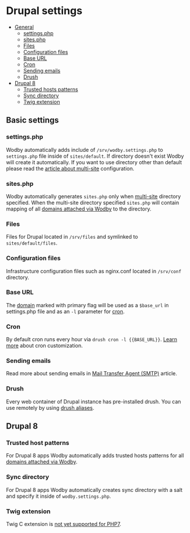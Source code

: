 # Drupal settings

* [General](#general)
    * [settings.php](#settingsphp)
    * [sites.php](#sitesphp)
    * [Files](#files)
    * [Configuration files](#configuration-files)
    * [Base URL](#base-url)
    * [Cron](#cron)
    * [Sending emails](#sending-emails)
    * [Drush](#drush)
* [Drupal 8](#drupal8)
    * [Trusted hosts patterns](#trusted-hosts-patterns)
    * [Sync directory](#sync-directory)
    * [Twig extension](#twig-extension)

## Basic settings

### settings.php

Wodby automatically adds include of `/srv/wodby.settings.php` to `settings.php` file inside of `sites/default`. If directory doesn't exist Wodby will create it automatically. If you want to use directory other than default please read the [article about multi-site](multi-site.md) configuration.

### sites.php

Wodby automatically generates `sites.php` only when [multi-site](multi-site.md) directory specified. When the multi-site directory specified `sites.php` will contain mapping of all [domains attached via Wodby](../domains.md) to the directory.     

### Files 

Files for Drupal located in `/srv/files` and symlinked to `sites/default/files`.

### Configuration files

Infrastructure configuration files such as nginx.conf located in `/srv/conf` directory.
  
### Base URL

The [domain](../domains.md) marked with primary flag will be used as a `$base_url` in settings.php file and as an `-l` parameter for [cron](#cron).

### Cron

By default cron runs every hour via `drush cron -l {{BASE_URL}}`. [Learn more](../../infrastructure/cron.md) about cron customization.

### Sending emails

Read more about sending emails in [Mail Transfer Agent (SMTP)](../../infrastructure/mta.md) article.

### Drush

Every web container of Drupal instance has pre-installed drush. You can use remotely by using [drush aliases](drush.md).

## Drupal 8

### Trusted host patterns

For Drupal 8 apps Wodby automatically adds trusted hosts patterns for all [domains attached via Wodby](../domains.md).

### Sync directory

For Drupal 8 apps Wodby automatically creates sync directory with a salt and specify it inside of `wodby.settings.php`.

### Twig extension

Twig C extension is <a href="https://github.com/twigphp/Twig/issues/1695" target="_blank">not yet supported for PHP7</a>.    